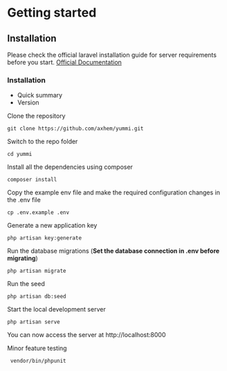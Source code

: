 # Getting started

## Installation

Please check the official laravel installation guide for server requirements before you start. [Official Documentation](https://laravel.com/docs/6.x/installation#installation)

### Installation ###

* Quick summary
* Version



Clone the repository

    git clone https://github.com/axhem/yummi.git

Switch to the repo folder

    cd yummi

Install all the dependencies using composer

    composer install

Copy the example env file and make the required configuration changes in the .env file

    cp .env.example .env

Generate a new application key

    php artisan key:generate



Run the database migrations (**Set the database connection in .env before migrating**)

    php artisan migrate

 Run the seed

    php artisan db:seed
    
Start the local development server

    php artisan serve
    

You can now access the server at http://localhost:8000

    
Minor feature testing

     vendor/bin/phpunit


